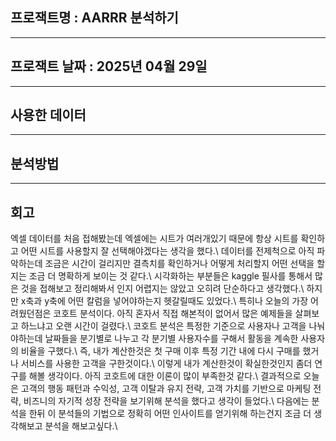 ## 프로잭트명 : AARRR 분석하기
---

## 프로잭트 날짜 : 2025년 04월 29일
---

## 사용한 데이터
---

## 분석방법
---

## 회고

엑셀 데이터를 처음 접해봤는데 엑셀에는 시트가 여러개있기 때문에 항상 시트를 확인하고 어떤 시트를 사용할지 잘 선택해야겠다는 생각을 했다.\\
데이터를 전제척으로 아직 파악하는데 조금은 시간이 걸리지만 결측치를 확인하거나 어떻게 처리할지 어떤 선택을 할지는 조금 더 명확하게 보이는 것 같다.\\
시각화하는 부분들은 kaggle 필사를 통해서 많은 것을 접해보고 정리해봐서 인지 어렵지는 않았고 오히려 단순하다고 생각했다.\\
하지만 x축과 y축에 어떤 칼럼을 넣어야하는지 헷갈릴때도 있었다.\\
특히나 오늘의 가장 어려웠던점은 코호트 분석이다. 아직 혼자서 직접 해본적이 없어서 많은 예제들을 살펴보고 하느냐고 오랜 시간이 걸렸다.\\
코호트 분석은 특정한 기준으로 사용자나 고객을 나눠야하는데 날짜들을 분기별로 나누고 각 분기별 사용자수를 구해서 활동을 계속한 사용자의 비율을 구했다.\\
즉, 내가 계산한것은 첫 구매 이후 특정 기간 내에 다시 구매를 했거나 서비스를 사용한 고객을 구한것이다.\\
이렇게 내가 계산한것이 확실한것인지 좀더 연구를 해볼 생각이다. 아직 코호트에 대한 이론이 많이 부족한것 같다.\\
결과적으로 오늘은 고객의 행동 패턴과 수익성, 고객 이탈과 유지 전략, 고객 가치를 기반으로 마케팅 전략, 비즈니의 자기적 성장 전략을 보기위해 분석을 했다고 생각이 들었다.\\
다음에는 분석을 한뒤 이 분석들의 기법으로 정확히 어떤 인사이트를 얻기위해 하는건지 조금 더 생각해보고 분석을 해보고싶다.\\

